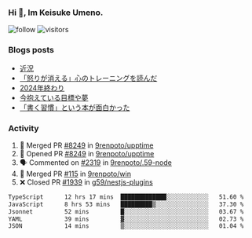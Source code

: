 ### Hi 👋, Im Keisuke Umeno.

<!--
**9renpoto/9renpoto** is a ✨ _special_ ✨ repository because its `README.md` (this file) appears on your GitHub profile.

Here are some ideas to get you started:

- 🔭 I’m currently working on ...
- 🌱 I’m currently learning ...
- 👯 I’m looking to collaborate on ...
- 🤔 I’m looking for help with ...
- 💬 Ask me about ...
- 📫 How to reach me: ...
- 😄 Pronouns: ...
- ⚡ Fun fact: ...
-->

![follow](https://img.shields.io/github/followers/9renpoto?label=Follow&style=social)
![visitors](https://komarev.com/ghpvc/?username=9renpoto&label=Profile%20views&color=0e75b6&style=flat)

### Blogs posts

<!-- BLOG-POST-LIST:START -->
- [近況](https://9renpoto.win/entry/2025/04/05/current_status)
- [「怒りが消える」心のトレーニングを読んだ](https://9renpoto.win/entry/2025/02/01/anger-management)
- [2024年終わり](https://9renpoto.win/entry/2024/12/31/2024-end)
- [今抱えている目標や夢](https://9renpoto.win/entry/2024/12/02/objective)
- [「書く習慣」という本が面白かった](https://9renpoto.win/entry/2024/11/11/leave_a_feeling_sad)
<!-- BLOG-POST-LIST:END -->

### Activity

<!--START_SECTION:activity-->
1. 🎉 Merged PR [#8249](https://github.com/9renpoto/upptime/pull/8249) in [9renpoto/upptime](https://github.com/9renpoto/upptime)
2. 💪 Opened PR [#8249](https://github.com/9renpoto/upptime/pull/8249) in [9renpoto/upptime](https://github.com/9renpoto/upptime)
3. 🗣 Commented on [#2319](https://github.com/9renpoto/.59-node/pull/2319#issuecomment-2875259451) in [9renpoto/.59-node](https://github.com/9renpoto/.59-node)
4. 🎉 Merged PR [#115](https://github.com/9renpoto/win/pull/115) in [9renpoto/win](https://github.com/9renpoto/win)
5. ❌ Closed PR [#1939](https://github.com/g59/nestjs-plugins/pull/1939) in [g59/nestjs-plugins](https://github.com/g59/nestjs-plugins)
<!--END_SECTION:activity-->

<!--START_SECTION:waka-->

```txt
TypeScript      12 hrs 17 mins  █████████████░░░░░░░░░░░░   51.60 %
JavaScript      8 hrs 53 mins   █████████▒░░░░░░░░░░░░░░░   37.30 %
Jsonnet         52 mins         █░░░░░░░░░░░░░░░░░░░░░░░░   03.67 %
YAML            39 mins         ▓░░░░░░░░░░░░░░░░░░░░░░░░   02.73 %
JSON            14 mins         ▒░░░░░░░░░░░░░░░░░░░░░░░░   01.04 %
```

<!--END_SECTION:waka-->
